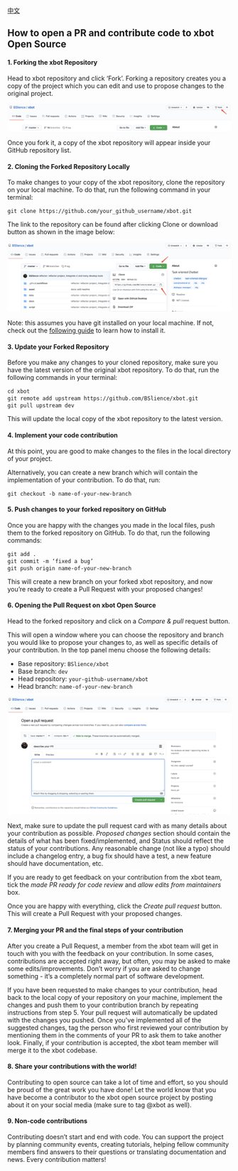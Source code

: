 [中文](CONTRIBUTING.zh-CN.md)

## How to open a PR and contribute code to xbot Open Source

#### 1. Forking the xbot Repository

Head to xbot repository and click ‘Fork’. Forking a repository creates you a copy of the project which you can edit and use to propose changes to the original project.

![](asset/fork.jpg)

Once you fork it, a copy of the xbot repository will appear inside your GitHub repository list.

#### 2. Cloning the Forked Repository Locally

To make changes to your copy of the xbot repository, clone the repository on your local machine. To do that, run the following command in your terminal:

```
git clone https://github.com/your_github_username/xbot.git
```

The link to the repository can be found after clicking Clone or download button as shown in the image below:

![](asset/clone.jpg)

Note: this assumes you have git installed on your local machine. If not, check out the [following guide](https://git-scm.com/book/en/v2/Getting-Started-Installing-Git) to learn how to install it.

#### 3. Update your Forked Repository

Before you make any changes to your cloned repository, make sure you have the latest version of the original xbot repository. To do that, run the following commands in your terminal:

```
cd xbot
git remote add upstream https://github.com/BSlience/xbot.git
git pull upstream dev
```

This will update the local copy of the xbot repository to the latest version.

#### 4. Implement your code contribution

At this point, you are good to make changes to the files in the local directory of your project.

Alternatively, you can create a new branch which will contain the implementation of your contribution. To do that, run:

```
git checkout -b name-of-your-new-branch
```

#### 5. Push changes to your forked repository on GitHub

Once you are happy with the changes you made in the local files, push them to the forked repository on GitHub. To do that, run the following commands:

```
git add .
git commit -m ‘fixed a bug’
git push origin name-of-your-new-branch
```

This will create a new branch on your forked xbot repository, and now you’re ready to create a Pull Request with your proposed changes!

#### 6. Opening the Pull Request on xbot Open Source

Head to the forked repository and click on a _Compare & pull_ request button.

This will open a window where you can choose the repository and branch you would like to propose your changes to, as well as specific details of your contribution. In the top panel menu choose the following details:

- Base repository: `BSlience/xbot`
- Base branch: `dev`
- Head repository: `your-github-username/xbot`
- Head branch: `name-of-your-new-branch`

![](asset/open-new-pr.jpg)

Next, make sure to update the pull request card with as many details about your contribution as possible. _Proposed changes_ section should contain the details of what has been fixed/implemented, and Status should reflect the status of your contributions. Any reasonable change (not like a typo) should include a changelog entry, a bug fix should have a test, a new feature should have documentation, etc.

If you are ready to get feedback on your contribution from the xbot team, tick the _made PR ready for code review_ and _allow edits from maintainers_ box.

Once you are happy with everything, click the _Create pull request_ button. This will create a Pull Request with your proposed changes.

#### 7. Merging your PR and the final steps of your contribution

After you create a Pull Request, a member from the xbot team will get in touch with you with the feedback on your contribution. In some cases, contributions are accepted right away, but often, you may be asked to make some edits/improvements. Don’t worry if you are asked to change something - it’s a completely normal part of software development.

If you have been requested to make changes to your contribution, head back to the local copy of your repository on your machine, implement the changes and push them to your contribution branch by repeating instructions from step 5. Your pull request will automatically be updated with the changes you pushed. Once you've implemented all of the suggested changes, tag the person who first reviewed your contribution by mentioning them in the comments of your PR to ask them to take another look.
Finally, if your contribution is accepted, the xbot team member will merge it to the xbot codebase.

#### 8. Share your contributions with the world!

Contributing to open source can take a lot of time and effort, so you should be proud of the great work you have done!
Let the world know that you have become a contributor to the xbot open source project by posting about it on your social media (make sure to tag @xbot as well). 

#### 9. Non-code contributions

Contributing doesn’t start and end with code. You can support the project by planning community events, creating tutorials, helping fellow community members find answers to their questions or translating documentation and news. Every contribution matters! 